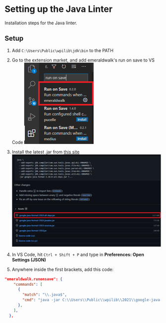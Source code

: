 # Setting up the Java Linter

Installation steps for the Java linter.

## Setup

1. Add `C:\Users\Public\wpilib\jdk\bin` to the PATH

2. Go to the extension market, and add emeraldwalk's run on save to VS Code ![image](../images/run-on-save.png)

3. Install the latest .jar from [this site](https://github.com/google/google-java-format/releases) ![image](../images/google-java-format.png)

4. In VS Code, hit `Ctrl + Shift + P` and type in **Preferences: Open Settings (JSON)**
5. Anywhere inside the first brackets, add this code:

```json
"emeraldwalk.runonsave": {
    "commands": [
      {
        "match": "\\.java$",
        "cmd": "java -jar C:\\Users\\Public\\wpilib\\2021\\google-java-format-1.10.0-all-deps.jar --aosp --replace ${file}"
      },
    ],
  },
```

